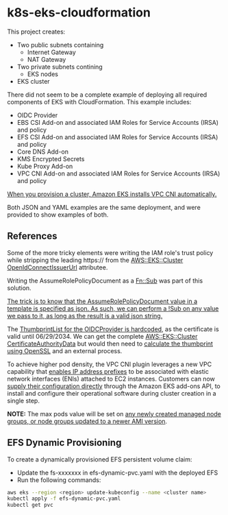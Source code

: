 # k8s-eks-cloudformation
This project creates:

- Two public subnets containing
    - Internet Gateway
    - NAT Gateway
- Two private subnets contining
    - EKS nodes
- EKS cluster

There did not seem to be a complete example of deploying all required components of EKS with CloudFormation. This example includes:

- OIDC Provider
- EBS CSI Add-on and associated IAM Roles for Service Accounts (IRSA) and policy
- EFS CSI Add-on and associated IAM Roles for Service Accounts (IRSA) and policy
- Core DNS Add-on
- KMS Encrypted Secrets
- Kube Proxy Add-on
- VPC CNI Add-on and associated IAM Roles for Service Accounts (IRSA) and policy


[When you provision a cluster, Amazon EKS installs VPC CNI automatically.](https://aws.github.io/aws-eks-best-practices/networking/vpc-cni/#deploy-vpc-cni-managed-add-on)

Both JSON and YAML examples are the same deployment, and were provided to show examples of both.

## References
Some of the more tricky elements were writing the IAM role's trust policy while stripping the leading https:// from the [AWS::EKS::Cluster OpenIdConnectIssuerUrl](https://docs.aws.amazon.com/AWSCloudFormation/latest/UserGuide/aws-resource-eks-cluster.html#aws-resource-eks-cluster-return-values) attributee. 

Writing the AssumeRolePolicyDocument as a [Fn::Sub](https://docs.aws.amazon.com/AWSCloudFormation/latest/UserGuide/intrinsic-function-reference-sub.html) was part of this solution.

[The trick is to know that the AssumeRolePolicyDocument value in a template is specified as json. As such, we can perform a !Sub on any value we pass to it, as long as the result is a valid json string.](https://bambooengineering.io/constraining-eks-pod-iam-roles-using-cloudformation/)

The [ThumbprintList for the OIDCProvider is hardcoded](https://gist.github.com/riccardomc/a3891356b09516ab3f3b79a12e9b13e1), as the certificate is valid until 06/29/2034. We can get the complete [AWS::EKS::Cluster CertificateAuthorityData](https://docs.aws.amazon.com/AWSCloudFormation/latest/UserGuide/aws-resource-eks-cluster.html#aws-resource-eks-cluster-return-values) but would then need to [calculate the thumbprint using OpenSSL](https://docs.aws.amazon.com/IAM/latest/UserGuide/id_roles_providers_create_oidc_verify-thumbprint.html) and an external process.

To achieve higher pod density, the VPC CNI plugin leverages a new VPC capability that [enables IP address prefixes](https://aws.amazon.com/blogs/containers/amazon-vpc-cni-increases-pods-per-node-limits/) to be associated with elastic network interfaces (ENIs) attached to EC2 instances. Customers can now [supply their configuration directly](https://aws.amazon.com/blogs/containers/amazon-eks-add-ons-advanced-configuration/) through the Amazon EKS add-ons API, to install and configure their operational software during cluster creation in a single step. 

**NOTE:** The max pods value will be set on [any newly created managed node groups, or node groups updated to a newer AMI version](https://aws.amazon.com/blogs/containers/amazon-vpc-cni-increases-pods-per-node-limits/).

## EFS Dynamic Provisioning
To create a dynamically provisioned EFS persistent volume claim:

- Update the fs-xxxxxxx in efs-dynamic-pvc.yaml with the deployed EFS
- Run the following commands:
```bash
aws eks --region <region> update-kubeconfig --name <cluster name>
kubectl apply -f efs-dynamic-pvc.yaml
kubectl get pvc
```